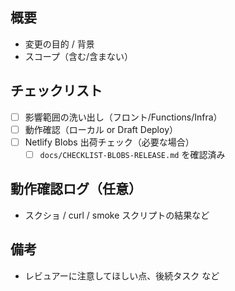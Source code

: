 ## 概要
- 変更の目的 / 背景
- スコープ（含む/含まない）

## チェックリスト
- [ ] 影響範囲の洗い出し（フロント/Functions/Infra）
- [ ] 動作確認（ローカル or Draft Deploy）
- [ ] Netlify Blobs 出荷チェック（必要な場合）
  - [ ] `docs/CHECKLIST-BLOBS-RELEASE.md` を確認済み

## 動作確認ログ（任意）
- スクショ / curl / smoke スクリプトの結果など

## 備考
- レビュアーに注意してほしい点、後続タスク など
